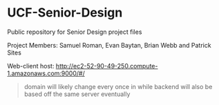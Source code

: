 # UCF-Senior-Design
Public repository for Senior Design project files

Project Members: Samuel Roman, Evan Baytan, Brian Webb and Patrick Sites

Web-client host: http://ec2-52-90-49-250.compute-1.amazonaws.com:9000/#/
> domain will likely change every once in while
> backend will also be based off the same server eventually